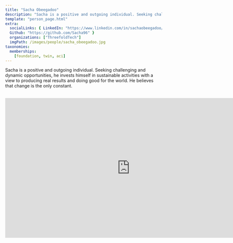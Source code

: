 ```yaml
---
title: "Sacha Obeegadoo"
description: "Sacha is a positive and outgoing individual. Seeking challenging and dynamic...."
template: "person_page.html"
extra:
  socialLinks: { LinkedIn: "https://www.linkedin.com/in/sachaobeegadoo/", 
  Github: "https://github.com/Sacha96" }
  organizations: ["ThreefoldTech"]
  imgPath: /images/people/sacha_obeegadoo.jpg
taxonomies:
  memberships:
    [foundation, twin, aci]
---
```


Sacha is a positive and outgoing individual. Seeking challenging and dynamic opportunities, he invests himself in sustainable activities with a view to producing real results and doing good for the world. He believes that change is the only constant.

<BR>
<div class="aspect-w-16 aspect-h-9">
<iframe src="https://player.vimeo.com/video/607420033?h=924c1841b0" width="800" height="450" frameborder="0" allow="autoplay; fullscreen" allowfullscreen></iframe>
</div>
<BR>

